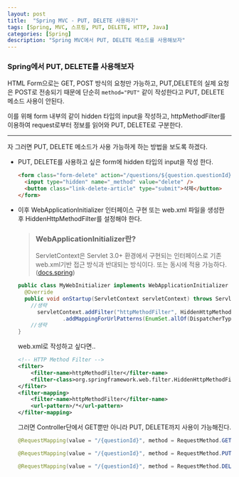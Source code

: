 ```yaml
---
layout: post
title:  "Spring MVC - PUT, DELETE 사용하기"
tags: [Spring, MVC, 스프링, PUT, DELETE, HTTP, Java]
categories: [Spring]
description: "Spring MVC에서 PUT, DELETE 메소드를 사용해보자"
---
```

### Spring에서 PUT, DELETE를 사용해보자

 HTML Form으로는 GET, POST 방식의 요청만 가능하고, PUT,DELETE의 실제 요청은 POST로 전송되기 때문에 단순히 `method="PUT"` 같이 작성한다고 PUT, DELETE 메소드 사용이 안된다.  

 이를 위해 form 내부의 <input type="hidden" name="\_method" value="PUT"> 같이 hidden 타입의 input을 작성하고, httpMethodFilter를 이용하여 request로부터 정보를 읽어와 PUT, DELETE로 구분한다.

---

자 그러면 PUT, DELETE 메소드가 사용 가능하게 하는 방법을 보도록 하겠다.  


- PUT, DELETE를 사용하고 싶은 form에 hidden 타입의 input을 작성 한다.

  ```html
  <form class="form-delete" action="/questions/${question.questionId}" method="post">
    <input type="hidden" name="_method" value="delete" />
    <button class="link-delete-article" type="submit">삭제</button>
  </form>
  ```

- 이후 WebApplicationInitializer 인터페이스 구현 또는 web.xml 파일을 생성한 후 HiddenHttpMethodFilter를 설정해야 한다.  
  >### WebApplicationInitializer란?   
  >ServletContext은 Servlet 3.0+ 환경에서 구현되는 인터페이스로 기존 web.xml기반 접근 방식과 반대되는 방식이다. 또는 동시에 적용 가능하다. ([docs.spring](https://docs.spring.io/spring/docs/3.1.0.M2/javadoc-api/org/springframework/web/WebApplicationInitializer.html))

  ```java
  public class MyWebInitializer implements WebApplicationInitializer {
  	@Override
  	public void onStartup(ServletContext servletContext) throws ServletException {
      //생략
  		servletContext.addFilter("httpMethodFilter", HiddenHttpMethodFilter.class)
  				.addMappingForUrlPatterns(EnumSet.allOf(DispatcherType.class), false, "/*");
      //생략
  }
  ```

  web.xml로 작성하고 싶다면..

  ```xml
  <!-- HTTP Method Filter -->
  <filter>
      <filter-name>httpMethodFilter</filter-name>
      <filter-class>org.springframework.web.filter.HiddenHttpMethodFilter</filter-class>
  </filter>
  <filter-mapping>
      <filter-name>httpMethodFilter</filter-name>
      <url-pattern>/*</url-pattern>
  </filter-mapping>
  ```

  그러면 Controller단에서 GET뿐만 아니라 PUT, DELETE까지 사용이 가능해진다.  

  ```java
  @RequestMapping(value = "/{questionId}", method = RequestMethod.GET)

  @RequestMapping(value = "/{questionId}", method = RequestMethod.PUT)

  @RequestMapping(value = "/{questionId}", method = RequestMethod.DELETE)  
  ```
